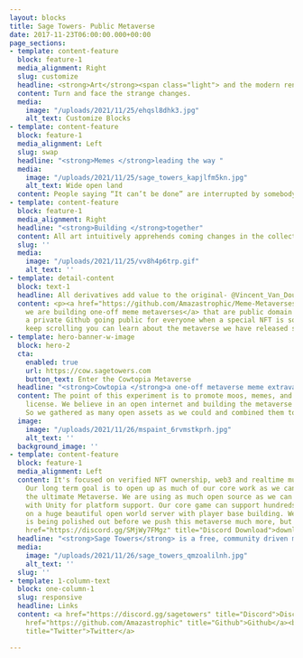 ```yaml
---
layout: blocks
title: Sage Towers- Public Metaverse
date: 2017-11-23T06:00:00.000+00:00
page_sections:
- template: content-feature
  block: feature-1
  media_alignment: Right
  slug: customize
  headline: <strong>Art</strong><span class="light"> and the modern renaissance </span>
  content: Turn and face the strange changes.
  media:
    image: "/uploads/2021/11/25/ehqsl8dhk3.jpg"
    alt_text: Customize Blocks
- template: content-feature
  block: feature-1
  media_alignment: Left
  slug: swap
  headline: "<strong>Memes </strong>leading the way "
  media:
    image: "/uploads/2021/11/25/sage_towers_kapjlfm5kn.jpg"
    alt_text: Wide open land
  content: People saying “It can’t be done” are interrupted by somebody doing it.
- template: content-feature
  block: feature-1
  media_alignment: Right
  headline: "<strong>Building </strong>together"
  content: All art intuitively apprehends coming changes in the collective unconsciousness.<br>
  slug: ''
  media:
    image: "/uploads/2021/11/25/vv8h4p6trp.gif"
    alt_text: ''
- template: detail-content
  block: text-1
  headline: All derivatives add value to the original- @Vincent_Van_Dough
  content: <p><a href="https://github.com/Amazastrophic/Meme-Metaverses" title="">Currently
    we are building one-off meme metaverses</a> that are public domain focused, with
    a private Github going public for everyone when a special NFT is sold. If you
    keep scrolling you can learn about the metaverse we have released so far!</p>
- template: hero-banner-w-image
  block: hero-2
  cta:
    enabled: true
    url: https://cow.sagetowers.com
    button_text: Enter the Cowtopia Metaverse
  headline: "<strong>Cowtopia </strong>a one-off metaverse meme extravaganza  "
  content: The point of this experiment is to promote moos, memes, and creative commons
    license. We believe in an open internet and building the metaverse the same way.
    So we gathered as many open assets as we could and combined them together.
  image:
    image: "/uploads/2021/11/26/mspaint_6rvmstkprh.jpg"
    alt_text: ''
  background_image: ''
- template: content-feature
  block: feature-1
  media_alignment: Left
  content: It's focused on verified NFT ownership, web3 and realtime multiplayer interactions.
    Our long term goal is to open up as much of our core work as we can to help create
    the ultimate Metaverse. We are using as much open source as we can already along
    with Unity for platform support. Our core game can support hundreds of players
    on a huge beautiful open world server with player base building. Web3 support
    is being polished out before we push this metaverse much more, but you can <a
    href="https://discord.gg/SMjWy7FMgz" title="Discord Download">download it here</a>.
  headline: "<strong>Sage Towers</strong> is a free, community driven metaverse experiment."
  media:
    image: "/uploads/2021/11/26/sage_towers_qmzoalilnh.jpg"
    alt_text: ''
  slug: ''
- template: 1-column-text
  block: one-column-1
  slug: responsive
  headline: Links
  content: <a href="https://discord.gg/sagetowers" title="Discord">Discord</a><br><a
    href="https://github.com/Amazastrophic" title="Github">Github</a><br><a href="https://twitter.com/TRASHENSTEIN"
    title="Twitter">Twitter</a>

---
```

